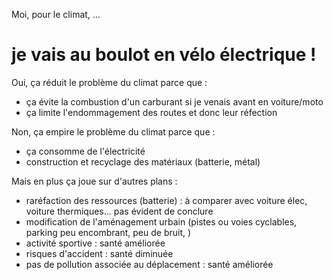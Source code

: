 Moi, pour le climat, ... 

# je vais au boulot en vélo électrique !


Oui, ça réduit le problème du climat parce que : 
* ça évite la combustion d'un carburant si je venais avant en voiture/moto
* ça limite l'endommagement des routes et donc leur réfection

Non, ça empire le problème du climat parce que : 
* ça consomme de l'électricité 
* construction et recyclage des matériaux (batterie, métal)

Mais en plus ça joue sur d'autres plans : 
* raréfaction des ressources (batterie) : à comparer avec voiture élec, voiture thermiques... pas évident de conclure 
* modification de l'aménagement urbain (pistes ou voies cyclables, parking peu encombrant, peu de bruit, )
* activité sportive : santé améliorée
* risques d'accident : santé diminuée
* pas de pollution associée au déplacement : santé améliorée
